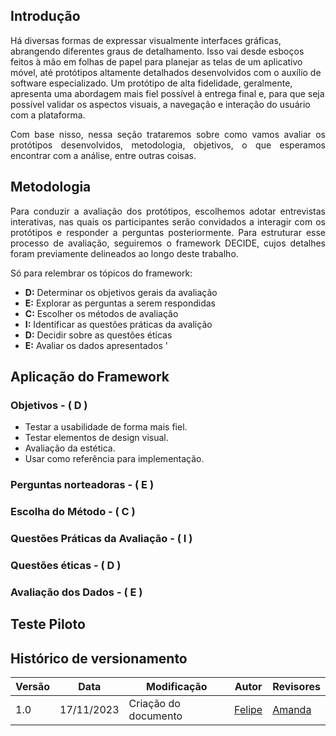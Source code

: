 ## Introdução

<p style="text-align: justify">

Há diversas formas de expressar visualmente interfaces gráficas, abrangendo diferentes graus de detalhamento. Isso vai desde esboços feitos à mão em folhas de papel para planejar as telas de um aplicativo móvel, até protótipos altamente detalhados desenvolvidos com o auxílio de software especializado. Um protótipo de alta fidelidade, geralmente, apresenta uma abordagem mais fiel possível à entrega final e, para que seja possível validar os aspectos visuais, a navegação e interação do usuário com a plataforma.
</p>
<p style="text-align: justify">
Com base nisso, nessa seção trataremos sobre como vamos avaliar os protótipos desenvolvidos, metodologia, objetivos, o que esperamos encontrar com a análise, entre outras coisas.
</p>

## Metodologia

<p style="text-align: justify">
Para conduzir a avaliação dos protótipos, escolhemos adotar entrevistas interativas, nas quais os participantes serão convidados a interagir com os protótipos e responder a perguntas posteriormente. Para estruturar esse processo de avaliação, seguiremos o framework DECIDE, cujos detalhes foram previamente delineados ao longo deste trabalho.
</p>

Só para relembrar os tópicos do framework:

 - **D:** Determinar os objetivos gerais da avaliação
 - **E:** Explorar as perguntas a serem respondidas
 - **C:** Escolher os métodos de avaliação
 - **I:** Identificar as questões práticas da avalição
 - **D:** Decidir sobre as questões éticas
 - **E:** Avaliar os dados apresentados
'
## Aplicação do Framework

### Objetivos - ( D )

- Testar a usabilidade de forma mais fiel.
- Testar elementos de design visual.
- Avaliação da estética.
- Usar como referência para implementação.

### Perguntas norteadoras - ( E )

### Escolha do Método - ( C )

### Questões Práticas da Avaliação - ( I )

### Questões éticas - ( D )

### Avaliação dos Dados - ( E )

## Teste Piloto


## Histórico de versionamento

| Versão | Data       | Modificação                             | Autor                         | Revisores                         |
| ------ | ---------- | --------------------------------------- | ----------------------------- | ----------------------------- |
|    1.0   |   17/11/2023   |   Criação do documento |  [Felipe](https://github.com/FHansen98) |  [Amanda](https://github.com/Amandaaaaabreu)|